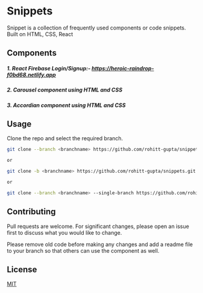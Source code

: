 # Snippets

Snippet is a collection of frequently used components or code snippets.
Built on HTML, CSS, React

## Components
##### 1. React Firebase Login/Signup:- https://heroic-raindrop-f0bd68.netlify.app
##### 2. Carousel component using HTML and CSS
##### 3. Accordian component using HTML and CSS

## Usage

Clone the repo and select the required branch.
```bash
git clone --branch <branchname> https://github.com/rohitt-gupta/snippets.git

or

git clone -b <branchname> https://github.com/rohitt-gupta/snippets.git

or

git clone --branch <branchname> --single-branch https://github.com/rohitt-gupta/snippets.git

```
## 

## Contributing

Pull requests are welcome. For significant changes, please open an issue first
to discuss what you would like to change.

Please remove old code before making any changes and add a readme file to your branch so that others can use the component as well.

## License

[MIT](https://choosealicense.com/licenses/mit/)
